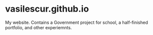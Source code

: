 # vasilescur.github.io

My website. Contains a Government project for school, a half-finished portfolio, and other experiemnts.
